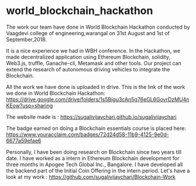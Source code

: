 # world_blockchain_hackathon
The work our team have done in World Blockchain Hackathon conducted by Vaagdevi college of engineering,warangal on 31st August and 1st of September,2018.

It is a nice experience we had in WBH conference. In the Hackathon, we made decentralized application using Ethereum Blockchain, solidity, Web3.js, truffle, Ganache-cli, Metamask and other tools. Our project can extend the research of autonomous driving vehicles to integrate the Blockchain.

All the work we have done is uploaded in drive. This is the link of the work we done in World Blockchain Hackathon:
 https://drive.google.com/drive/folders/1s5Bigu3cAn5g76eGL6GovrDzMU4nKEow?usp=sharing
 
 The website made is : https://sugalivijaychari.github.io/sugalivijaychari

The badge earned on doing a Blockchain essentials course is placed here:
https://www.youracclaim.com/badges/72d24d58-11b9-4125-9e0d-6677a59efae6

Personally, I have been doing research on Blockchain since two years till date. I have worked as a intern in Ethereum Blockchain development for three months in Apogee Tech Global Inc., Bangalore. I have developed all the backend part of the Initial Coin Offering in the intern period. Let's have a look at my work : https://github.com/sugalivijaychari/Blockchain-Work


